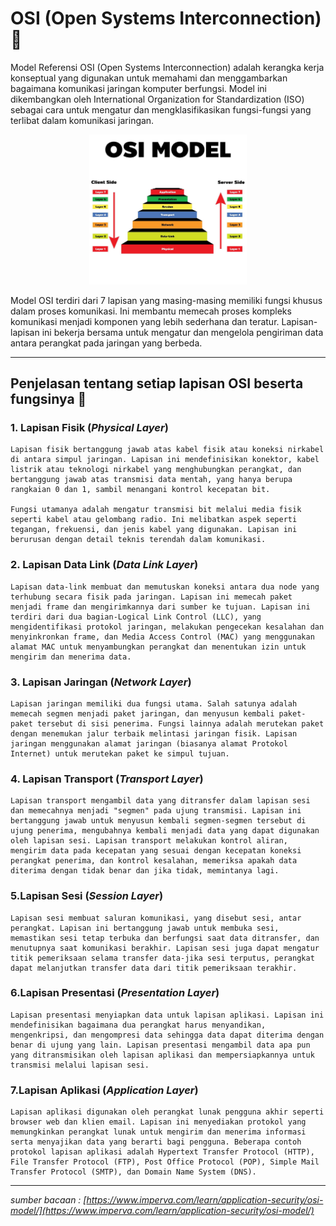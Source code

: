 # OSI (Open Systems Interconnection) 📶
Model Referensi OSI (Open Systems Interconnection) adalah kerangka kerja konseptual yang digunakan untuk memahami dan menggambarkan bagaimana komunikasi jaringan komputer berfungsi. Model ini dikembangkan oleh International Organization for Standardization (ISO) sebagai cara untuk mengatur dan mengklasifikasikan fungsi-fungsi yang terlibat dalam komunikasi jaringan.

<div style="text-align:center">
    <img src="resource/osi-model-1.jpg" alt="Image Description" style="max-width:50%; height:auto;">
</div>

Model OSI terdiri dari 7 lapisan yang masing-masing memiliki fungsi khusus dalam proses komunikasi. Ini membantu memecah proses kompleks komunikasi menjadi komponen yang lebih sederhana dan teratur. Lapisan-lapisan ini bekerja bersama untuk mengatur dan mengelola pengiriman data antara perangkat pada jaringan yang berbeda.

---
## Penjelasan tentang setiap lapisan OSI beserta fungsinya 📖
### 1.  Lapisan Fisik (_Physical Layer_)
    Lapisan fisik bertanggung jawab atas kabel fisik atau koneksi nirkabel di antara simpul jaringan. Lapisan ini mendefinisikan konektor, kabel listrik atau teknologi nirkabel yang menghubungkan perangkat, dan bertanggung jawab atas transmisi data mentah, yang hanya berupa rangkaian 0 dan 1, sambil menangani kontrol kecepatan bit.

    Fungsi utamanya adalah mengatur transmisi bit melalui media fisik seperti kabel atau gelombang radio. Ini melibatkan aspek seperti tegangan, frekuensi, dan jenis kabel yang digunakan. Lapisan ini berurusan dengan detail teknis terendah dalam komunikasi.

### 2. Lapisan Data Link (_Data Link Layer_)
    Lapisan data-link membuat dan memutuskan koneksi antara dua node yang terhubung secara fisik pada jaringan. Lapisan ini memecah paket menjadi frame dan mengirimkannya dari sumber ke tujuan. Lapisan ini terdiri dari dua bagian-Logical Link Control (LLC), yang mengidentifikasi protokol jaringan, melakukan pengecekan kesalahan dan menyinkronkan frame, dan Media Access Control (MAC) yang menggunakan alamat MAC untuk menyambungkan perangkat dan menentukan izin untuk mengirim dan menerima data.

### 3. Lapisan Jaringan (_Network Layer_)
    Lapisan jaringan memiliki dua fungsi utama. Salah satunya adalah memecah segmen menjadi paket jaringan, dan menyusun kembali paket-paket tersebut di sisi penerima. Fungsi lainnya adalah merutekan paket dengan menemukan jalur terbaik melintasi jaringan fisik. Lapisan jaringan menggunakan alamat jaringan (biasanya alamat Protokol Internet) untuk merutekan paket ke simpul tujuan.

### 4. Lapisan Transport (_Transport Layer_)
    Lapisan transport mengambil data yang ditransfer dalam lapisan sesi dan memecahnya menjadi "segmen" pada ujung transmisi. Lapisan ini bertanggung jawab untuk menyusun kembali segmen-segmen tersebut di ujung penerima, mengubahnya kembali menjadi data yang dapat digunakan oleh lapisan sesi. Lapisan transport melakukan kontrol aliran, mengirim data pada kecepatan yang sesuai dengan kecepatan koneksi perangkat penerima, dan kontrol kesalahan, memeriksa apakah data diterima dengan tidak benar dan jika tidak, memintanya lagi.
    
### 5.Lapisan Sesi (_Session Layer_)
    Lapisan sesi membuat saluran komunikasi, yang disebut sesi, antar perangkat. Lapisan ini bertanggung jawab untuk membuka sesi, memastikan sesi tetap terbuka dan berfungsi saat data ditransfer, dan menutupnya saat komunikasi berakhir. Lapisan sesi juga dapat mengatur titik pemeriksaan selama transfer data-jika sesi terputus, perangkat dapat melanjutkan transfer data dari titik pemeriksaan terakhir.
### 6.Lapisan Presentasi (_Presentation Layer_)
    Lapisan presentasi menyiapkan data untuk lapisan aplikasi. Lapisan ini mendefinisikan bagaimana dua perangkat harus menyandikan, mengenkripsi, dan mengompresi data sehingga data dapat diterima dengan benar di ujung yang lain. Lapisan presentasi mengambil data apa pun yang ditransmisikan oleh lapisan aplikasi dan mempersiapkannya untuk transmisi melalui lapisan sesi.
### 7.Lapisan Aplikasi (_Application Layer_)
    Lapisan aplikasi digunakan oleh perangkat lunak pengguna akhir seperti browser web dan klien email. Lapisan ini menyediakan protokol yang memungkinkan perangkat lunak untuk mengirim dan menerima informasi serta menyajikan data yang berarti bagi pengguna. Beberapa contoh protokol lapisan aplikasi adalah Hypertext Transfer Protocol (HTTP), File Transfer Protocol (FTP), Post Office Protocol (POP), Simple Mail Transfer Protocol (SMTP), dan Domain Name System (DNS).

---

_sumber bacaan : [https://www.imperva.com/learn/application-security/osi-model/](https://www.imperva.com/learn/application-security/osi-model/)_
